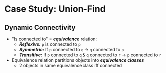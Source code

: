 # Case Study: Union-Find

## Dynamic Connectivity
* "Is connected to" = ***equivalence*** relation:
    * ***Reflexive:*** `p` is connected to `p`
    * ***Symmetric:*** If `p` connected to `q` → `q` connected to `p`
    * ***Transitive:*** If `p` connected to `q` & `q` connected to `r` → `p` connected to `r`
* Equivalence relation partitions objects into ***equivalence classes***
    * 2 objects in same equivalence class iff connected
